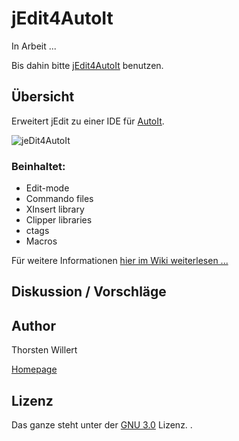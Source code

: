 # jEdit4AutoIt

In Arbeit ...

Bis dahin bitte [jEdit4AutoIt](http://jedit4autoit.thorsten-willert.de/) benutzen.

## Übersicht
Erweitert jEdit zu einer IDE für [AutoIt](http://www.autoistscript.om).

![jeDit4AutoIt](https://thorsten-willert.de/Themen/jEdit/jEdit4AutoIt/bilder/Au3_1.png)

### Beinhaltet:

- Edit-mode
- Commando files
- XInsert library
- Clipper libraries
- ctags
- Macros

Für weitere Informationen [hier im Wiki weiterlesen ...](https://github.com/THWillert/jEdit4AutoIt/wiki)

## Diskussion / Vorschläge

## Author
Thorsten Willert

[Homepage](http://www.thorsten-willert.de/)

## Lizenz
Das ganze steht unter der [GNU 3.0](https://github.com/THWillert/jEdit4AutoIt/blob/master/LICENSE) Lizenz.
.
